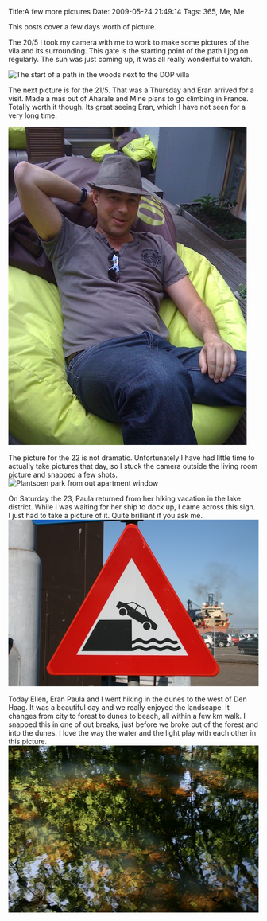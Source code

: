 Title:A few more pictures
Date: 2009-05-24 21:49:14
Tags: 365, Me, Me

This posts cover a few days worth of picture.

The 20/5 I took my camera with me to work to make some pictures of the vila
and its surrounding. This gate is the starting point of the path I jog on
regularly. The sun was just coming up, it was all really wonderful to watch.

![The start of a path in the woods next to the DOP
villa](/images/img_7650.jpg)

The next picture is for the 21/5. That was a Thursday and Eran arrived for a
visit. Made a mas out of Aharale and Mine plans to go climbing in France.
Totally worth it though. Its great seeing Eran, which I have not seen for a
very long time.

![Eran sitting in Oliver's garden](/images/img_0038.jpg)

The picture for the 22 is not dramatic. Unfortunately I have had little time
to actually take pictures that day, so I stuck the camera outside the living
room picture and snapped a few shots. ![Plantsoen park from out apartment
window](/images/img_7657.jpg)

On Saturday the 23, Paula returned from her hiking vacation in the lake
district. While I was waiting for her ship to dock up, I came across this
sign. I just had to take a picture of it. Quite brilliant if you ask me.
![Beware of dropping with car into water?](/images/img_7658.jpg)

Today Ellen, Eran Paula and I went hiking in the dunes to the west of Den
Haag. It was a beautiful day and we really enjoyed the landscape. It changes
from city to forest to dunes to beach, all within a few km walk. I snapped
this in one of out breaks, just before we broke out of the forest and into the
dunes. I love the way the water and the light play with each other in this
picture. ![Some play of water and light.](/images/img_7678.jpg)

